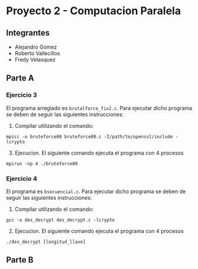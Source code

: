 # Proyecto 2 - Computacion Paralela

## Integrantes 

- Alejandro Gomez
- Roberto Vallecillos
- Fredy Velasquez

## Parte A

### Ejercicio 3

El programa arreglado es `brutalforce_fix2.c`. Para ejecutar dicho programa se deben de seguir las siguientes instrucciones:

1. Compilar utilizando el comando:

`mpicc -o bruteforce00 bruteforce00.c -I/path/to/openssl/include -lcrypto`

3. Ejecucion. El siguiente comando ejecuta el programa con 4 procesos 

`mpirun -np 4 ./bruteforce00`

### Ejercicio 4

El programa es `bsecuencial.c`. Para ejecutar dicho programa se deben de seguir las siguientes instrucciones:

1. Compilar utilizando el comando:

`gcc -o des_decrypt des_decrypt.c -lcrypto`

2. Ejecucion. El siguiente comando ejecuta el programa con 4 procesos

`./des_decrypt [longitud_llave]`


## Parte B

